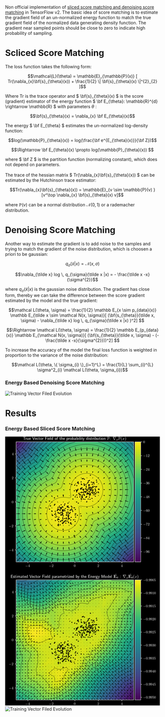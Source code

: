 Non official implementation of [sliced score matching and denoising score matching](https://arxiv.org/abs/1907.05600) in TensorFlow v2. The basic idea of score matching is to estimate the gradient field of an un-normalized energy function to match the true gradient field of the normalized data generating density function.
The gradient near sampled points should be close to zero to indicate high probability of sampling. 
# Scliced Score Matching
The loss function takes the following form:
```math
\mathcal{L}(\theta) = \mathbb{E}_{\mathbb{P}(x)} [ Tr(\nabla_{x}\bf{s}_{\theta}(x)) + \frac{1}{2} \| \bf{s}_{\theta}(x) \|^{2}_{2} ]
```

Where Tr is the trace operator and $` \bf{s}_{\theta}(x) `$ is the score (gradient) estimator of the energy function $` \bf E_{\theta}: \mathbb{R}^{d} \rightarrow \mathbb{R} `$  with parameters $` \theta `$ :

```math
\bf{s}_{\theta}(x) = \nabla_{x} \bf E_{\theta}(x)
```

The energy $` \bf E_{\theta} `$ estimates the un-normalized log-density function:

```math
log(\mathbb{P}_{\theta}(x)) = log(\frac{\bf e^{E_{\theta}(x)}}{\bf Z})
```

```math
\Rightarrow \bf E_{\theta}(x) \propto log(\mathbb{P}_{\theta}(x))  
```

where $` \bf Z `$ is the partition function (normalizing constant), which does not depend on parameters.
\
\
The trace of the hessian matrix $` Tr(\nabla_{x}\bf{s}_{\theta}(x)) `$ can be estimated by the Hutchinson trace estimator:

```math
Tr(\nabla_{x}\bf{s}_{\theta}(x)) = \mathbb{E}_{v \sim \mathbb{P}(v) }[v^\top \nabla_{x} \bf{s}_{\theta}(x) v]
```

where $` \mathbb{P}(v) `$ can be a normal distribution $` \mathcal{N}(0,1) `$ or a rademacher distribution. 

# Denoising Score Matching  
Another way to estimate the gradient is to add noise to the samples and trying to match the gradient of the noise distribution, which is choosen a priori to be gaussian:

```math
q_{\sigma}(\tilde x |x) = \mathcal N(x, \sigma)
```

```math
\nabla_{\tilde x} log \, q_{\sigma}(\tilde x |x) = - \frac{\tilde x -x}{\sigma^{2}}
```

where $` q_{\sigma}(\tilde x |x) `$ is the gaussian noise distribution. The gradient has close form, thereby we can take the difference between the score gradient estimated by the model and the true gradient:

```math
\mathcal L(\theta, \sigma) = \frac{1}{2} \mathbb E_{x \sim p_{data}(x)} \mathbb E_{\tilde x \sim \mathcal N(x, \sigma)}[ (\bf{s_{\theta}}(\tilde x, \sigma) -  \nabla_{\tilde x} log \, q_{\sigma}(\tilde x |x) )^2] 
```
```math
\Rightarrow \mathcal L(\theta, \sigma) = \frac{1}{2} \mathbb E_{p_{data}(x)} \mathbb E_{\mathcal N(x, \sigma)}[ (\bf{s_{\theta}}(\tilde x, \sigma) - (- \frac{\tilde x -x}{\sigma^{2}}))^2] 
```

To increase the accuracy of the model the final loss function is weighted in proportion to the variance of the noise distribution: 

```math
\mathcal L(\theta, \{ \sigma_{i} \}_{i=1}^L) = \frac{1}{L} \sum_{i}^{L} \sigma^2_{i} \mathcal L(\theta, \sigma_{i})
```
### Energy Based Denoising Score Matching
![Training Vector Filed Evolution](https://github.com/claCase/ScoreMatching/blob/master/figures/Denoising%20Score%20Matching/Gaussian%20Mixture/2023-11-04T03_59_29/ebm_de-noising_animation_animation.gif)

# Results 
### Energy Based Sliced Score Matching 
![Gradient Estimator](https://github.com/claCase/ScoreMatching/blob/master/figures/Sliced%20Score%20Matching/2023-11-02T03_56_44/GradPlot.png)
![Training Vector Filed Evolution](https://github.com/claCase/ScoreMatching/blob/master/figures/Sliced%20Score%20Matching/2023-11-02T03_56_44/30fps_dark_20fontsize_animation_compressed.gif)


